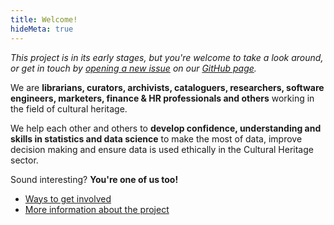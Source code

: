 ```yaml
---
title: Welcome!
hideMeta: true
---
```


*This project is in its early stages, but you're welcome to take a look around, or get in touch by [opening a new issue][new issue] on our [GitHub page][].*

We are **librarians, curators, archivists, cataloguers, researchers, software engineers, marketers, finance & HR professionals and others** working in the field of cultural heritage.

We help each other and others to **develop confidence, understanding and skills in statistics and data science** to make the most of data, improve decision making and ensure data is used ethically in the Cultural Heritage sector.

Sound interesting? **You're one of us too!**

[new issue]: https://github.com/glamdatasci/website/issues/new/choose "GitHub new issue form"
[GitHub page]: https://github.com/glamdatasci/website/ "Community GitHub repository"

- [Ways to get involved](/get-involved/)
- [More information about the project](/project/)
